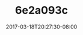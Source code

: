 ---
title: 6e2a093c
date: 2017-03-18T20:27:30-08:00
draft: false
location: North Cascades, WA
img_url: https://d17enza3bfujl8.cloudfront.net/6e2a093c.jpg
original_fn: ""
tags:
- North Cascades, WA
- Olives
- dogs

---